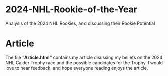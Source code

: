 # 2024-NHL-Rookie-of-the-Year
Analysis of the 2024 NHL Rookies, and discussing their Rookie Potential

# Article

The file **"Article.html"** contains my article disussing my beliefs on the 2024 NHL Calder Trophy race and the possible candidates for the Trophy. I would love to hear feedback, and hope everyone reading enjoys the article. 
